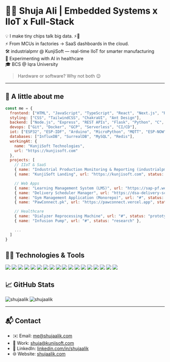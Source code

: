 # 👨‍💻 Shuja Ali | Embedded Systems x IIoT x Full-Stack  

💡 I make tiny chips talk big data. ⚡📡  
⚡ From MCUs in factories → SaaS dashboards in the cloud.  
🛠️ industrialpmr @ KunjiSoft — real-time IIoT for smarter manufacturing  
🧪 Experimenting with AI in healthcare  
🎓 BCS @ Iqra University  

> Hardware or software? Why not both 😉  

---

## 🦾 A little about me  

```javascript
const me = {
  frontend: ["HTML", "JavaScript", "TypeScript", "React", "Next.js", "Redux", "Jotai", "Firebase"],
  styling: ["CSS", "TailwindCSS", "ChakraUI", "Ant Design"],
  backend: ["Node.js", "Express", "REST APIs", "Flask", "Python", "C", "C++", "SQL"],
  devops: ["Git", "Docker", "GCP", "Serverless", "CI/CD"],
  iot: ["ESP32", "ESP-IDF", "Arduino", "MicroPython", "MQTT", "ESP-NOW"],
  databases: ["InfluxDB", "SurrealDB", "MySQL", "Redis"],
  workingAt: {
    name: "KunjiSoft Technologies",
    url: "https://kunjisoft.com"
  },
  projects: [
    // IIoT & SaaS
    { name: "Industrial Production Monitoring & Reporting (industrialpmr)", url: "https://industrialpmr.com", status: "online" },
    { name: "KunjiSoft Landing", url: "https://kunjisoft.com", status: "online" },

    // Web Apps
    { name: "Learning Management System (LMS)", url: "https://sap-pf.web.app", status: "online" },
    { name: "Delivery Scheduler Manager", url: "https://dsa-delivery-scheduler.web.app", status: "online" },
    { name: "Gym Management Application (Monorepo)", url: "#", status: "in-progress" },
    { name: "PawConnect.pk", url: "https://pawconnect.vercel.app", status: "prototype" },

    // Healthcare
    { name: "Dialyzer Reprocessing Machine", url: "#", status: "prototype" },
    { name: "Infusion Pump", url: "#", status: "research" },

    ...
  ]
}
```
 
 ## 🧑‍💻 Technologies & Tools
![](https://img.shields.io/badge/OS-Linux-informational?style=flat&logo=linux&logoColor=081828&color=e0e9f9)
![](https://img.shields.io/badge/Code-Python-informational?style=flat&logo=python&logoColor=081828&color=e0e9f9)
![](https://img.shields.io/badge/Code-C/C++-informational?style=flat&logo=cplusplus&logoColor=081828&color=e0e9f9)
![](https://img.shields.io/badge/Code-JavaScript-informational?style=flat&logo=javascript&logoColor=081828&color=e0e9f9)
![](https://img.shields.io/badge/Code-TypeScript-informational?style=flat&logo=typescript&logoColor=081828&color=e0e9f9)
![](https://img.shields.io/badge/Framework-Node.js-informational?style=flat&logo=nodedotjs&logoColor=081828&color=e0e9f9)
![](https://img.shields.io/badge/Framework-Flask-informational?style=flat&logo=flask&logoColor=081828&color=e0e9f9)
![](https://img.shields.io/badge/Frontend-React-informational?style=flat&logo=react&logoColor=081828&color=e0e9f9)
![](https://img.shields.io/badge/UI-TailwindCSS-informational?style=flat&logo=tailwindcss&logoColor=081828&color=e0e9f9)
![](https://img.shields.io/badge/Tools-Firebase-informational?style=flat&logo=firebase&logoColor=081828&color=e0e9f9)
![](https://img.shields.io/badge/Cloud-Google%20Cloud%20Platform-informational?style=flat&logo=googlecloud&logoColor=081828&color=e0e9f9)
![](https://img.shields.io/badge/DB-InfluxDB-informational?style=flat&logo=influxdb&logoColor=081828&color=e0e9f9)
![](https://img.shields.io/badge/DB-SurrealDB-informational?style=flat&logo=surrealdb&logoColor=081828&color=e0e9f9)
![](https://img.shields.io/badge/DB-MySQL-informational?style=flat&logo=mysql&logoColor=081828&color=e0e9f9)
![](https://img.shields.io/badge/Cache-Redis-informational?style=flat&logo=redis&logoColor=081828&color=e0e9f9)
![](https://img.shields.io/badge/IoT-ESP32-informational?style=flat&logo=espressif&logoColor=081828&color=e0e9f9)
![](https://img.shields.io/badge/Protocols-ESP--NOW-informational?style=flat&logo=wifi&logoColor=081828&color=e0e9f9)
![](https://img.shields.io/badge/Protocols-MQTT-informational?style=flat&logo=eclipse-mosquitto&logoColor=081828&color=e0e9f9)

 
 
 ## &#x1f4c8; GitHub Stats
<p><img align="left" src="https://github-readme-stats.vercel.app/api/top-langs?username=shujaalik&show_icons=true&locale=en&layout=compact" alt="shujaalik" /></p>
<p><img align="center" src="https://github-readme-streak-stats.herokuapp.com/?user=shujaalik&" alt="shujaalik" /></p>

---

## 📬 Contact  
- ✉️ Email: [me@shujaalik.com](mailto:me@shujaalik.com)  
- 🏢 Work: [shuja@kunjisoft.com](mailto:shuja@kunjisoft.com)  
- 💼 LinkedIn: [linkedin.com/in/shujaalik](https://linkedin.com/in/shujaalik)  
- 🌐 Website: [shujaalik.com](https://shujaalik.com)  

